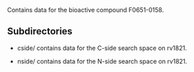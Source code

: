 Contains data for the bioactive compound F0651-0158.

## Subdirectories

- cside/ contains data for the C-side search space on rv1821.

- nside/ contains data for the N-side search space on rv1821.

